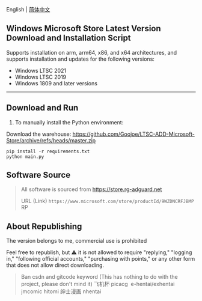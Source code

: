 English | [简体中文](README_zh.md)

## Windows Microsoft Store Latest Version Download and Installation Script

Supports installation on arm, arm64, x86, and x64 architectures, and supports installation and updates for the following versions:
- Windows LTSC 2021
- Windows LTSC 2019
- Windows 1809 and later versions

---

## Download and Run

1. To manually install the Python environment:

Download the warehouse: https://github.com/Goojoe/LTSC-ADD-Microsoft-Store/archive/refs/heads/master.zip
```
pip install -r requirements.txt
python main.py
```

## Software Source

> All software is sourced from https://store.rg-adguard.net
>
> URL (Link) `https://www.microsoft.com/store/productId/9WZDNCRFJBMP` RP

## About Republishing

The version belongs to me, commercial use is prohibited

Feel free to republish, but ⚠️ it is not allowed to require "replying," "logging in," "following official accounts," "purchasing with points," or any other form that does not allow direct downloading.


> Ban csdn and gitcode keyword (This has nothing to do with the project, please don't mind it)
飞机杯
picacg 
e-hentai/exhentai 
jmcomic
hitomi
绅士漫画
nhentai


